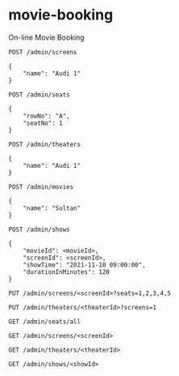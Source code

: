 # movie-booking
On-line Movie Booking 

`POST /admin/screens`
```
{
    "name": "Audi 1"
}
```

`POST /admin/seats`
```
{
    "rowNo": "A",
    "seatNo": 1
}
```

`POST /admin/theaters`
```
{
    "name": "Audi 1"
}
```

`POST /admin/movies`
```
{
    "name": "Sultan"
}
```

`POST /admin/shows`
```
{
    "movieId": <movieId>,
    "screenId": <screenId>,
    "showTime": "2021-11-10 09:00:00",
    "durationInMinutes": 120
}
```

`PUT /admin/screens/<screenId>?seats=1,2,3,4,5`

`PUT /admin/theaters/<theaterId>?screens=1`

`GET /admin/seats/all`

`GET /admin/screens/<screenId>`

`GET /admin/theaters/<theaterId>`

`GET /admin/shows/<showId>`